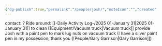 ```yaml
---
{"dg-publish":true,"permalink":"/people/josh/","noteIcon":"","created":"2025-07-07T14:23:46.269-05:00"}
---
```


contact: ?
Ride around: [[-Daily Activity Log-/2025 01-January 31\|2025 01-January 31]] to clean [[Equipment/Vacuum truck\|Vacuum truck]] provide Josh with a paint pen to mark lug nuts on vacuum truck (I have a silver paint pen in my possession, thank you [[People/Gary Garrison\|Gary Garrison]])
